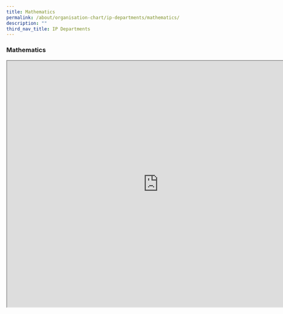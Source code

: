 ```yaml
---
title: Mathematics
permalink: /about/organisation-chart/ip-departments/mathematics/
description: ""
third_nav_title: IP Departments
---
```

### **Mathematics**

<iframe src="https://docs.google.com/document/d/e/2PACX-1vQZZaY3L4i3VAiXCJGGO5SWLz-8BubQAlsDzBQorh6d3IMV9w_wKi9uOX7HwUjdSQEfKwyB93Ok60PK/pub?embedded=true" width=800px height=650px scrolling="no"></iframe>